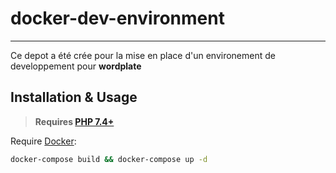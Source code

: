 # docker-dev-environment


---

Ce depot a été crée pour la mise en place d'un environement de developpement pour **wordplate**


## Installation & Usage

> **Requires [PHP 7.4+](https://php.net/releases/)**

Require [Docker](https://www.docker.com/):

```bash
docker-compose build && docker-compose up -d
```
